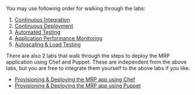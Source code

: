 

You may use following order for walking through the labs:

1. [Continuous Integration](https://github.com/Microsoft/PartsUnlimitedMRP/tree/master/docs/HOL_Continuous-Integration)
2. [Continuous Deployment](https://github.com/Microsoft/PartsUnlimitedMRP/tree/master/docs/HOL_Continuous-Deployment)
3. [Automated Testing](https://github.com/Microsoft/PartsUnlimitedMRP/tree/master/docs/HOL_Automated-Testing)
4. [Application Performance Monitoring](https://github.com/Microsoft/PartsUnlimitedMRP/tree/master/docs/HOL_Application-Performance-Monitoring)
5. [Autoscaling & Load Testing](https://github.com/Microsoft/PartsUnlimitedMRP/tree/master/docs/HOL_Autoscaling-Load-Testing)

There are also 2 labs that walk through the steps to deploy the MRP application using Chef and Puppet. These are independent from the above labs, but you are free to integrate them yourself to the above labs if you like.

- [Provisioning & Deploying the MRP app using Chef](https://github.com/OguzPastirmaci/PartsUnlimitedMRP/tree/master/docs/HOL_Deploying-Using-Chef)
- [Provisioning & Deploying the MRP app using Puppet](https://github.com/OguzPastirmaci/PartsUnlimitedMRP/tree/master/docs/HOL_Deploying-Using-Puppet)
